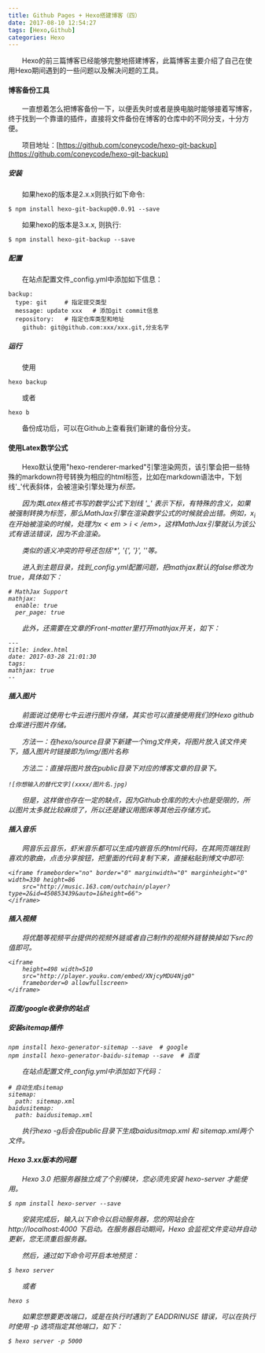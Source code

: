 ```yaml
---
title: Github Pages + Hexo搭建博客（四）
date: 2017-08-10 12:54:27
tags: [Hexo,Github]
categories: Hexo
---
```


　　Hexo的前三篇博客已经能够完整地搭建博客，此篇博客主要介绍了自己在使用Hexo期间遇到的一些问题以及解决问题的工具。

<!--more-->

#### 博客备份工具


　　一直想着怎么把博客备份一下，以便丢失时或者是换电脑时能够接着写博客，终于找到一个靠谱的插件，直接将文件备份在博客的仓库中的不同分支，十分方便。

　　项目地址：[https://github.com/coneycode/hexo-git-backup](https://github.com/coneycode/hexo-git-backup)


##### 安装

　　如果hexo的版本是2.x.x则执行如下命令:

```
$ npm install hexo-git-backup@0.0.91 --save
```

　　如果hexo的版本是3.x.x, 则执行:

```
$ npm install hexo-git-backup --save
```

##### 配置

　　在站点配置文件_config.yml中添加如下信息：

```
backup:
  type: git     # 指定提交类型
  message: update xxx   # 添加git commit信息
  repository:   # 指定仓库类型和地址
    github: git@github.com:xxx/xxx.git,分支名字
```

##### 运行

　　使用

```
hexo backup
```

　　或者

```
hexo b
```

　　备份成功后，可以在Github上查看我们新建的备份分支。

#### 使用Latex数学公式

　　Hexo默认使用"hexo-renderer-marked"引擎渲染网页，该引擎会把一些特殊的markdown符号转换为相应的html标签，比如在markdown语法中，下划线'_'代表斜体，会被渲染引擎处理为<em>标签。

　　因为类Latex格式书写的数学公式下划线 '_' 表示下标，有特殊的含义，如果被强制转换为<em>标签，那么MathJax引擎在渲染数学公式的时候就会出错。例如，$x_i$在开始被渲染的时候，处理为$x<em>i</em>$，这样MathJax引擎就认为该公式有语法错误，因为不会渲染。

　　类似的语义冲突的符号还包括'*', '{', '}', '\'等。

　　进入到主题目录，找到_config.yml配置问题，把mathjax默认的false修改为true，具体如下：

```
# MathJax Support
mathjax:
  enable: true
  per_page: true
```

　　此外，还需要在文章的Front-matter里打开mathjax开关，如下：

```
---
title: index.html
date: 2017-03-28 21:01:30
tags:
mathjax: true
--
```

#### 插入图片


　　前面说过使用七牛云进行图片存储，其实也可以直接使用我们的Hexo github仓库进行图片存储。

　　方法一：在hexo/source目录下新建一个img文件夹，将图片放入该文件夹下，插入图片时链接即为/img/图片名称

　　方法二：直接将图片放在public目录下对应的博客文章的目录下。

```
![你想输入的替代文字](xxxx/图片名.jpg)
```

　　但是，这样做也存在一定的缺点，因为Github仓库的的大小也是受限的，所以图片太多就比较麻烦了，所以还是建议用图床等其他云存储方式。

#### 插入音乐

　　网音乐云音乐，虾米音乐都可以生成内嵌音乐的html代码，在其网页端找到喜欢的歌曲，点击分享按钮，把里面的代码复制下来，直接粘贴到博文中即可:

```
<iframe frameborder="no" border="0" marginwidth="0" marginheight="0" width=330 height=86   
    src="http://music.163.com/outchain/player?type=2&id=450853439&auto=1&height=66">  
</iframe>
```

#### 插入视频

　　将优酷等视频平台提供的视频外链或者自己制作的视频外链替换掉如下src的值即可。

```
<iframe   
    height=498 width=510   
    src="http://player.youku.com/embed/XNjcyMDU4Njg0"   
    frameborder=0 allowfullscreen>  
</iframe>  
```

#### 百度/google收录你的站点

##### 安装sitemap插件

```
npm install hexo-generator-sitemap --save  # google
npm install hexo-generator-baidu-sitemap --save  # 百度
```

　　在站点配置文件_config.yml中添加如下代码：

```
# 自动生成sitemap
sitemap:
  path: sitemap.xml
baidusitemap:
  path: baidusitemap.xml
```

　　执行hexo -g后会在public目录下生成baidusitmap.xml 和 sitemap.xml两个文件。

#### Hexo 3.xx版本的问题

　　Hexo 3.0 把服务器独立成了个别模块，您必须先安装 hexo-server 才能使用。

```
$ npm install hexo-server --save
```

　　安装完成后，输入以下命令以启动服务器，您的网站会在 http://localhost:4000 下启动。在服务器启动期间，Hexo 会监视文件变动并自动更新，您无须重启服务器。

　　然后，通过如下命令可开启本地预览：

```
$ hexo server
```

　　或者

```
hexo s
```

　　如果您想要更改端口，或是在执行时遇到了 EADDRINUSE 错误，可以在执行时使用 -p 选项指定其他端口，如下：

```
$ hexo server -p 5000
```
